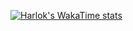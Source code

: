[![Harlok's WakaTime stats](https://github-readme-stats.vercel.app/api/wakatime?username=acoji_luo&layout=compact&theme=dark&langs_count=5)](https://github.com/anuraghazra/github-readme-stats)
